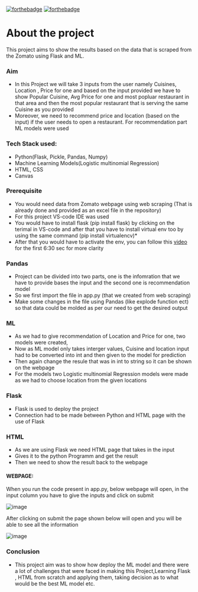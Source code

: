 [![forthebadge](https://forthebadge.com/images/badges/uses-html.svg)](https://forthebadge.com) [![forthebadge](https://forthebadge.com/images/badges/made-with-python.svg)](https://forthebadge.com)


# About the project
This project aims to show the results based on the data that is scraped from the Zomato using Flask and ML.

### Aim
  - In this Project we will take 3 inputs from the user namely Cuisines, Location , Price for one and based on the input provided we have to show Popular Cuisine, Avg       Price for one and most popluar restaurant in that area and then the most popular restaurant that is serving the same Cuisine as you provided
  - Moreover, we need to recommend price and location (based on the input) if the user needs to open a restaurant. For recommendation part ML models were used 
 
### Tech Stack used:
   - Python(Flask, Pickle, Pandas, Numpy)
   - Machine Learning Models(Logistic multinomial Regression)
   - HTML, CSS
   - Canvas

### Prerequisite
  - You would need data from Zomato webpage using web scraping (That is already done and provided as an excel file in the repository) 
  - For this project VS-code IDE was used 
  - You would have to install flask (pip install flask) by clicking on the terimal in VS-code and after that you have to install virtual env too by using the same           command (pip install virtualencv)*
  - After that you would have to activate the env, you can follow this [video](https://www.youtube.com/watch?v=Z1RJmh_OqeA&t=1889s) for the first 6:30 sec for more           clarity
  
### Pandas 
  - Project can be divided into two parts, one is the infomration that we have to provide bases the input and the second one is recommendation model 
  - So we first import the file in app.py (that we created from web scraping)
  - Make some changes in the file using Pandas (like explode function ect) so that data could be molded as per our need to get the desired output

### ML 
  - As we had to give recommendation of Location and Price for one, two models were created,
  - Now as ML model only takes interger values, Cuisine and location input had to be converted into int and then given to the model for prediction
  - Then again change the resule that was in int to string so it can be shown on the webpage
  - For the models two Logistic multinomial Regression models were made as we had to choose location from the given locations 

### Flask
  - Flask is used to deploy the project 
  - Connection had to be made between Python and HTML page with the use of Flask

### HTML 
  - As we are using Flask we need HTML page that takes in the input 
  - Gives it to the python Programm and get the result 
  - Then we need to show the result back to the webpage

#### WEBPAGE:
  When you run the code present in app.py, below webpage will open, in the input column you have to give the inputs and click on submit

![image](https://user-images.githubusercontent.com/117629056/202847003-baac1976-2ad5-4500-b701-993d2b912115.png)


After clicking on submit the page shown below will open and you will be able to see all the information



![image](https://user-images.githubusercontent.com/117629056/202847087-590a7560-d356-4105-a5b8-68cf60967bfe.png)


### Conclusion 
  - This project aim was to show how deploy the ML model and there were a lot of challenges that were faced in making this Project,Learning Flask , HTML from scratch       and applying them, taking decision as to what would be the best ML model etc.
 

